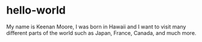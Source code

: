 # hello-world
My name is Keenan Moore, I was born in Hawaii and I want to visit many different parts of the world such as Japan, France, Canada, and much more.
